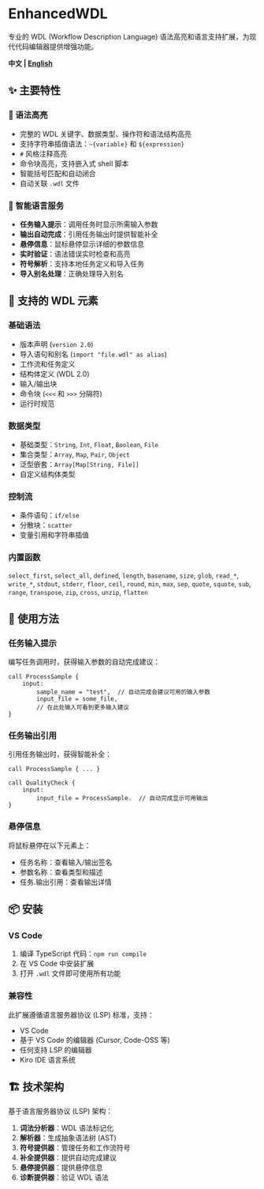 # EnhancedWDL

专业的 WDL (Workflow Description Language) 语法高亮和语言支持扩展，为现代代码编辑器提供增强功能。

**中文 | [English](README_EN.md)**

## ✨ 主要特性

### 🎨 语法高亮
- 完整的 WDL 关键字、数据类型、操作符和语法结构高亮
- 支持字符串插值语法：`~{variable}` 和 `${expression}`
- `#` 风格注释高亮
- 命令块高亮，支持嵌入式 shell 脚本
- 智能括号匹配和自动闭合
- 自动关联 `.wdl` 文件

### 🧠 智能语言服务
- **任务输入提示**：调用任务时显示所需输入参数
- **输出自动完成**：引用任务输出时提供智能补全
- **悬停信息**：鼠标悬停显示详细的参数信息
- **实时验证**：语法错误实时检查和高亮
- **符号解析**：支持本地任务定义和导入任务
- **导入别名处理**：正确处理导入别名

## 🔧 支持的 WDL 元素

### 基础语法
- 版本声明 (`version 2.0`)
- 导入语句和别名 (`import "file.wdl" as alias`)
- 工作流和任务定义
- 结构体定义 (WDL 2.0)
- 输入/输出块
- 命令块 (`<<<` 和 `>>>` 分隔符)
- 运行时规范

### 数据类型
- 基础类型：`String`, `Int`, `Float`, `Boolean`, `File`
- 集合类型：`Array`, `Map`, `Pair`, `Object`
- 泛型嵌套：`Array[Map[String, File]]`
- 自定义结构体类型

### 控制流
- 条件语句：`if/else`
- 分散块：`scatter`
- 变量引用和字符串插值

### 内置函数
`select_first`, `select_all`, `defined`, `length`, `basename`, `size`, `glob`, `read_*`, `write_*`, `stdout`, `stderr`, `floor`, `ceil`, `round`, `min`, `max`, `sep`, `quote`, `squote`, `sub`, `range`, `transpose`, `zip`, `cross`, `unzip`, `flatten`

## 🚀 使用方法

### 任务输入提示
编写任务调用时，获得输入参数的自动完成建议：

```wdl
call ProcessSample {
    input:
        sample_name = "test",  // 自动完成会建议可用的输入参数
        input_file = some_file,
        // 在此处输入可看到更多输入建议
}
```

### 任务输出引用
引用任务输出时，获得智能补全：

```wdl
call ProcessSample { ... }

call QualityCheck {
    input:
        input_file = ProcessSample.  // 自动完成显示可用输出
}
```

### 悬停信息
将鼠标悬停在以下元素上：
- 任务名称：查看输入/输出签名
- 参数名称：查看类型和描述
- 任务.输出引用：查看输出详情

## 📦 安装

### VS Code
1. 编译 TypeScript 代码：`npm run compile`
2. 在 VS Code 中安装扩展
3. 打开 `.wdl` 文件即可使用所有功能

### 兼容性
此扩展遵循语言服务器协议 (LSP) 标准，支持：
- VS Code
- 基于 VS Code 的编辑器 (Cursor, Code-OSS 等)
- 任何支持 LSP 的编辑器
- Kiro IDE 语言系统

## 🏗️ 技术架构

基于语言服务器协议 (LSP) 架构：

1. **词法分析器**：WDL 语法标记化
2. **解析器**：生成抽象语法树 (AST)
3. **符号提供器**：管理任务和工作流符号
4. **补全提供器**：提供自动完成建议
5. **悬停提供器**：提供悬停信息
6. **诊断提供器**：验证 WDL 语法
